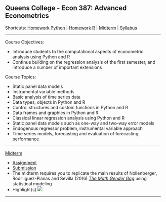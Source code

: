 ## Queens College - Econ 387: Advanced Econometrics 
Shortcuts:
[Homework Python](https://github.com/eng-jonathan/QC_ECON_387_AdvancedEconometrics/tree/master/homework_python) |
[Homework R](https://github.com/eng-jonathan/QC_ECON_387_AdvancedEconometrics/tree/master/homework_r) |
[Midterm](https://github.com/eng-jonathan/QC_ECON_387_AdvancedEconometrics/tree/master/midterm) |
[Syllabus](https://github.com/eng-jonathan/QC_ECON_387_AdvancedEconometrics/blob/master/syllabus/syllabus_econ387.pdf) 
___
Course Objectives:
* Introduce students to the computational aspects of econometric analysis using Python and R
* Continue building on the regression analysis of the first semester, and introduce a number of important extensions

Course Topics:
* Static panel data models
* Instrumental variable methods
* Basic analysis of time series data
* Data types, objects in Python and R
* Control structures and custom functions in Python and R
* Data frames and graphics in Python and R
* Classical linear regression analysis using Python and R
* Static panel data models such as one-way and two-way error models
* Endogenous regressor problem, instrumental variable approach
* Time series models, forecasting and evaluation of forecasting performance
___
[Midterm](https://github.com/eng-jonathan/QC_ECON_387_AdvancedEconometrics/tree/master/midterm)
* [Assignment](https://github.com/eng-jonathan/QC_ECON_387_AdvancedEconometrics/blob/master/midterm/midterm_prompt.pdf) 
* [Submission](https://github.com/eng-jonathan/QC_ECON_387_AdvancedEconometrics/blob/master/midterm/midterm.Rmd)
* The midterm requires you to replicate the main results of Nollenberger, Rodr´ıguez-Planas and Sevilla (2016) [*The Math Gender Gap*](https://github.com/eng-jonathan/QC_ECON_387_AdvancedEconometrics/blob/master/midterm/the_math_gender_gap.pdf) using statistical modeling
* Highlight(s)
![](iamges/midterm_multiregression_output.png)
___



